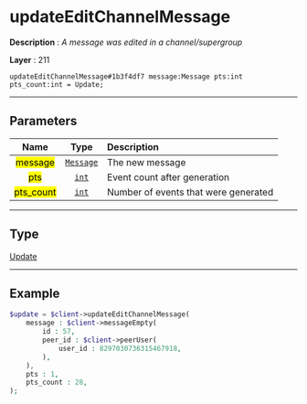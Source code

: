# updateEditChannelMessage

**Description** : *A message was edited in a channel/supergroup*

**Layer** : 211

```tl
updateEditChannelMessage#1b3f4df7 message:Message pts:int pts_count:int = Update;
```

---

## Parameters

| Name | Type | Description |
| :---: | :---: | :--- |
| <mark>message</mark> | [`Message`](type/Message) | The new message |
| <mark>pts</mark> | [`int`](type/int) | Event count after generation |
| <mark>pts_count</mark> | [`int`](type/int) | Number of events that were generated |

---

## Type

[Update](type/Update)

---

## Example

```php
$update = $client->updateEditChannelMessage(
	message : $client->messageEmpty(
		id : 57,
		peer_id : $client->peerUser(
			user_id : 8297030736315467918,
		),
	),
	pts : 1,
	pts_count : 28,
);
```